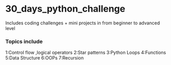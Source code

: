 # 30_days_python_challenge
Includes coding challenges + mini projects in from beginner to advanced level 
### Topics include
1:Control flow ,logical operators
2:Star patterns
3:Python Loops
4:Functions
5:Data Structure
6:OOPs
7:Recursion
